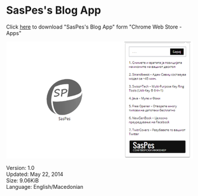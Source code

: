 # SasPes's Blog App

Click [here](https://chrome.google.com/webstore/detail/saspess-blog-app/nknngfhghamoncdnkmijfoepddpldpgh) to download "SasPes's Blog App" form "Chrome Web Store - Apps"

![example](ss/saspes-ss.png)

Version: 1.0  
Updated: May 22, 2014  
Size: 9.06KiB  
Language: English/Macedonian